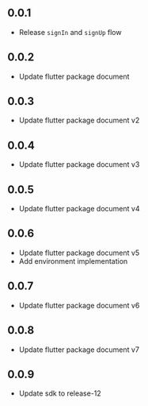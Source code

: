 ## 0.0.1
* Release `signIn` and `signUp` flow
## 0.0.2
* Update flutter package document
## 0.0.3
* Update flutter package document v2
## 0.0.4
* Update flutter package document v3
## 0.0.5
* Update flutter package document v4
## 0.0.6
* Update flutter package document v5
* Add environment implementation
## 0.0.7
* Update flutter package document v6
## 0.0.8
* Update flutter package document v7
## 0.0.9
* Update sdk to release-12